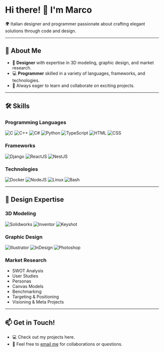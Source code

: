 # Hi there! 👋 I'm Marco  
🌍 Italian designer and programmer passionate about crafting elegant solutions through code and design.  

---

## 🚀 About Me  
- 📐 **Designer** with expertise in 3D modeling, graphic design, and market research.  
- 💻 **Programmer** skilled in a variety of languages, frameworks, and technologies.  
- 🎯 Always eager to learn and collaborate on exciting projects.  

---

## 🛠️ Skills  

### **Programming Languages**  
![C](https://img.shields.io/badge/C-Programming-green)  ![C++](https://img.shields.io/badge/C%2B%2B-Programming-green)  ![C#](https://img.shields.io/badge/C%23-Programming-green)  ![Python](https://img.shields.io/badge/Python-Programming-green)  ![TypeScript](https://img.shields.io/badge/Typescript-Programming-green)  ![HTML](https://img.shields.io/badge/HTML-Frontend-red)  ![CSS](https://img.shields.io/badge/CSS-Frontend-red)  

### **Frameworks**  
![Django](https://img.shields.io/badge/Django-Backend-green)  ![ReactJS](https://img.shields.io/badge/ReactJS-Frontend-blue)  ![NestJS](https://img.shields.io/badge/NestJS-Backend-red)  

### **Technologies**  
![Docker](https://img.shields.io/badge/Docker-Containers-blue)  ![NodeJS](https://img.shields.io/badge/NodeJS-Development-blue)  ![Linux](https://img.shields.io/badge/Linux-OS-black)  ![Bash](https://img.shields.io/badge/Bash-Scripting-black)  

---

## 🎨 Design Expertise  

### **3D Modeling**  
![Solidworks](https://img.shields.io/badge/Dassault-Solidworks-red)  ![Inventor](https://img.shields.io/badge/Autodesk-Inventor-orange)  ![Keyshot](https://img.shields.io/badge/Luxion-Keyshot-blue)  

### **Graphic Design**  
![Illustrator](https://img.shields.io/badge/Adobe-Illustrator-yellow)  ![InDesign](https://img.shields.io/badge/Adobe-Indesign-purple)  ![Photoshop](https://img.shields.io/badge/Adobe-Photoshop-blue)  

### **Market Research**  
- SWOT Analysis  
- User Studies  
- Personas  
- Canvas Models  
- Benchmarking  
- Targeting & Positioning  
- Visioning & Meta Projects  

---

## 📫 Get in Touch!  
- 💻 Check out my projects here.  
- 📧 Feel free to [email me](mailto:msebastiani93@gmail.com?subject=FromGithub) for collaborations or questions.  
